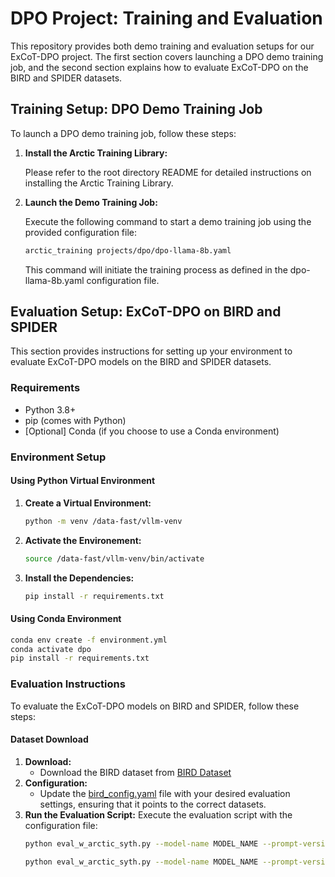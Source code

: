 # DPO Project: Training and Evaluation

This repository provides both demo training and evaluation setups for our ExCoT-DPO project. The first section covers launching a DPO demo training job, and the second section explains how to evaluate ExCoT-DPO on the BIRD and SPIDER datasets.


## Training Setup: DPO Demo Training Job

To launch a DPO demo training job, follow these steps:

1. **Install the Arctic Training Library:**

   Please refer to the root directory README for detailed instructions on installing the Arctic Training Library.

2. **Launch the Demo Training Job:**

   Execute the following command to start a demo training job using the provided configuration file:

   ```bash
   arctic_training projects/dpo/dpo-llama-8b.yaml
   ```
   This command will initiate the training process as defined in the dpo-llama-8b.yaml configuration file.

## Evaluation Setup: ExCoT-DPO on BIRD and SPIDER

This section provides instructions for setting up your environment to evaluate ExCoT-DPO models on the BIRD and SPIDER datasets.

### Requirements

- Python 3.8+
- pip (comes with Python)
- [Optional] Conda (if you choose to use a Conda environment)

### Environment Setup

#### Using Python Virtual Environment

1. **Create a Virtual Environment:**

    ```bash
    python -m venv /data-fast/vllm-venv
    ```
2. **Activate the Environement:**
    ```bash
    source /data-fast/vllm-venv/bin/activate
    ```
3. **Install the Dependencies:**
    ```bash
    pip install -r requirements.txt
    ```
#### Using Conda Environment
```bash
conda env create -f environment.yml
conda activate dpo
pip install -r requirements.txt
```

### Evaluation Instructions
To evaluate the ExCoT-DPO models on BIRD and SPIDER, follow these steps:

#### Dataset Download

1. **Download:**
    - Download the BIRD dataset from [BIRD Dataset](https://bird-bench.github.io/)
2. **Configuration:**
    - Update the [bird_config.yaml](dpo/evaluation/configs/bird_config.yaml) file with your desired evaluation settings, ensuring that it points to the correct datasets.
3. **Run the Evaluation Script:**
    Execute the evaluation script with the configuration file:
    ```bash
    python eval_w_arctic_syth.py --model-name MODEL_NAME --prompt-version divide-and-conquer --mode dev --task-name EVAL_TASK_NAME --data-config ./configs/bird_config.yaml
    ```
    ```bash
    python eval_w_arctic_syth.py --model-name MODEL_NAME --prompt-version divide-and-conquer --mode test --task-name EVAL_TASK_NAME --data-config ./configs/spider_config.yaml
    ```

